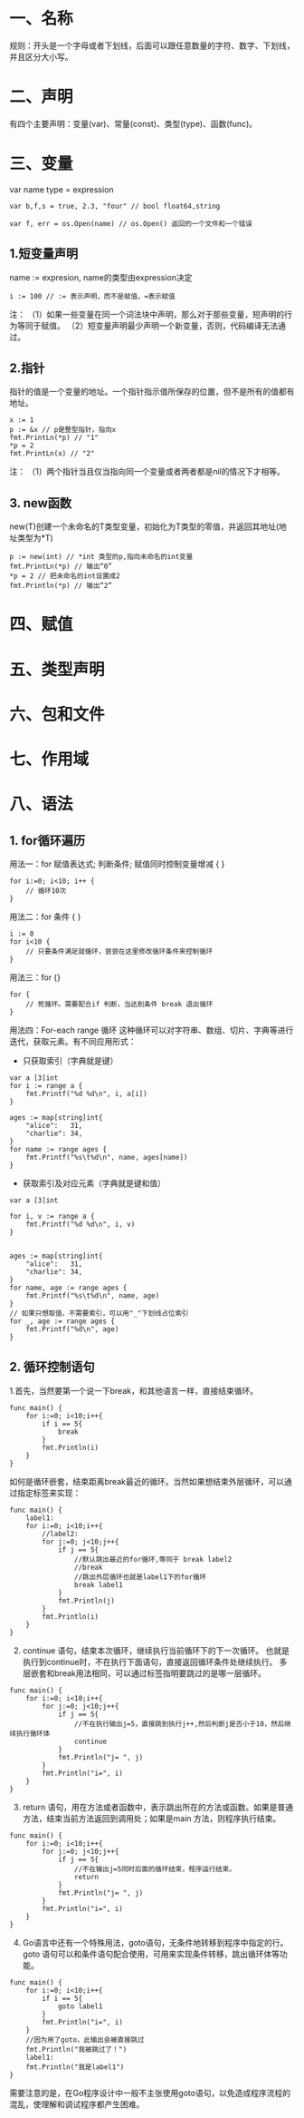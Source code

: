 # 一、名称

规则：开头是一个字母或者下划线，后面可以跟任意数量的字符、数字、下划线，并且区分大小写。


# 二、声明
有四个主要声明：变量(var)、常量(const)、类型(type)、函数(func)。


# 三、变量

var name type = expression

```
var b,f,s = true, 2.3, "four" // bool float64,string

var f, err = os.Open(name) // os.Open() 返回的一个文件和一个错误
```

## 1.短变量声明
name := expresion, name的类型由expression决定

```
i := 100 // := 表示声明，而不是赋值，=表示赋值
```

注：
（1）如果一些变量在同一个词法块中声明，那么对于那些变量，短声明的行为等同于赋值。
（2）短变量声明最少声明一个新变量，否则，代码编译无法通过。

## 2.指针
指针的值是一个变量的地址。一个指针指示值所保存的位置，但不是所有的值都有地址。

```
x := 1
p := &x // p是整型指针，指向x
fmt.PrintLn(*p) // "1"
*p = 2
fmt.PrintLn(x) // "2"

```
注：
（1）两个指针当且仅当指向同一个变量或者两者都是nil的情况下才相等。

## 3. new函数

new(T)创建一个未命名的T类型变量，初始化为T类型的零值，并返回其地址(地址类型为*T)

```
p := new(int) // *int 类型的p,指向未命名的int变量
fmt.PrintLn(*p) // 输出“0”
*p = 2 // 把未命名的int设置成2
fmt.Println(*p) // 输出“2”
```

# 四、赋值

# 五、类型声明

# 六、包和文件

# 七、作用域

# 八、语法
## 1. for循环遍历

用法一：for 赋值表达式; 判断条件; 赋值同时控制变量增减 { }

```
for i:=0; i<10; i++ { 
    // 循环10次
}
```

用法二：for 条件 { }

```
i := 0
for i<10 {
    // 只要条件满足就循环，尝尝在这里修改循环条件来控制循环
}
```
用法三：for {}

```
for {
    // 死循环。需要配合if 判断，当达到条件 break 退出循环
}
```
用法四：For-each range 循环
这种循环可以对字符串、数组、切片、字典等进行迭代，获取元素。有不同应用形式：
- 只获取索引（字典就是键）
```
var a [3]int  
for i := range a {
    fmt.Printf("%d %d\n", i, a[i])    
}

ages := map[string]int{
    "alice":   31,
    "charlie": 34,
}
for name := range ages {
    fmt.Printf("%s\t%d\n", name, ages[name])
}
```
- 获取索引及对应元素（字典就是键和值）

```
var a [3]int  

for i, v := range a {
    fmt.Printf("%d %d\n", i, v)
}


ages := map[string]int{
    "alice":   31,
    "charlie": 34,
}
for name, age := range ages {
    fmt.Printf("%s\t%d\n", name, age)
}
// 如果只想取值，不需要索引，可以用"_"下划线占位索引
for _, age := range ages {
    fmt.Printf("%d\n", age)
}
```

## 2. 循环控制语句
1.首先，当然要第一个说一下break，和其他语言一样，直接结束循环。

```
func main() {
	for i:=0; i<10;i++{
		if i == 5{
			break
		}
		fmt.Println(i)
	}
}
```
如何是循环嵌套，结束距离break最近的循环。当然如果想结束外层循环，可以通过指定标签来实现：

```
func main() {
	label1:
	for i:=0; i<10;i++{
		//label2:
		for j:=0; j<10;j++{
			if j == 5{
				//默认跳出最近的for循环,等同于 break label2
				//break
				//跳出外层循环也就是label1下的for循环
				break label1
			}
			fmt.Println(j)
		}
		fmt.Println(i)
	}
}
```

2. continue 语句，结束本次循环，继续执行当前循环下的下一次循环。 也就是执行到continue时，不在执行下面语句，直接返回循环条件处继续执行。
   多层嵌套和break用法相同，可以通过标签指明要跳过的是哪一层循环。

```
func main() {
	for i:=0; i<10;i++{
		for j:=0; j<10;j++{
			if j == 5{
				//不在执行输出j=5，直接跳到执行j++,然后判断j是否小于10，然后继续执行循环体
				continue
			}
			fmt.Println("j= ", j)
		}
		fmt.Println("i=", i)
	}
}
```

3. return 语句，用在方法或者函数中，表示跳出所在的方法或函数。如果是普通方法，结束当前方法返回到调用处；如果是main 方法，则程序执行结束。


```
func main() {
	for i:=0; i<10;i++{
		for j:=0; j<10;j++{
			if j == 5{
				//不在输出j=5同时后面的循环结束，程序运行结束。
				return
			}
			fmt.Println("j= ", j)
		}
		fmt.Println("i=", i)
	}
}
```

4. Go语言中还有一个特殊用法，goto语句，无条件地转移到程序中指定的行。
   goto 语句可以和条件语句配合使用，可用来实现条件转移，跳出循环体等功能。


```
func main() {
	for i:=0; i<10;i++{
		if i == 5{
			goto label1
		}
		fmt.Println("i=", i)
	}
	//因为用了goto，此输出会被直接跳过
	fmt.Println("我被跳过了！")
	label1:
	fmt.Println("我是label1")
}
```
需要注意的是，在Go程序设计中一般不主张使用goto语句，以免造成程序流程的混乱，使理解和调试程序都产生困难。


